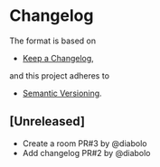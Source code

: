 # Changelog

The format is based on

  - [Keep a Changelog](https://keepachangelog.com/en/1.0.0/),

and this project adheres to

  - [Semantic Versioning](https://semver.org/spec/v2.0.0.html).

## [Unreleased]
- Create a room PR#3 by @diabolo
- Add changelog PR#2 by @diabolo


